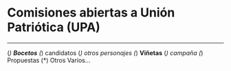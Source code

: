 # Comisiones abiertas a Unión Patriótica (UPA)

___

(*) **Bocetos**
	(*) candidatos
	(*) otros personajes
(*) **Viñetas**
	(*) campaña
	(*) Propuestas
	(*) Otros Varios...



